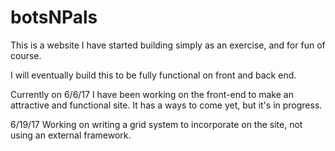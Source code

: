 # botsNPals
This is a website I have started building simply as an exercise, and for fun of course.

I will eventually build this to be fully functional on front and back end.

Currently on 6/6/17 I have been working on the front-end to make an attractive and functional site. It has a ways to come yet, but it's in progress.

6/19/17
Working on writing a grid system to incorporate on the site, not using an external framework.
